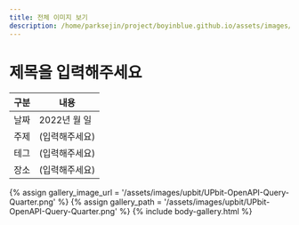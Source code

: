 ```yaml
---
title: 전체 이미지 보기
description: /home/parksejin/project/boyinblue.github.io/assets/images/upbit
---
```



제목을 입력해주세요
===


|구분|내용|
|---|---|
|날짜|2022년 월 일|
|주제|(입력해주세요)|
|테그|(입력해주세요)|
|장소|(입력해주세요)|


{% assign gallery_image_url = '/assets/images/upbit/UPbit-OpenAPI-Query-Quarter.png' %}
{% assign gallery_path = '/assets/images/upbit/UPbit-OpenAPI-Query-Quarter.png' %}
{% include body-gallery.html %}
